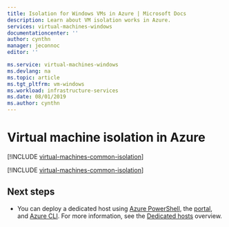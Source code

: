 ```yaml
---
title: Isolation for Windows VMs in Azure | Microsoft Docs
description: Learn about VM isolation works in Azure.
services: virtual-machines-windows
documentationcenter: ''
author: cynthn
manager: jeconnoc
editor: ''

ms.service: virtual-machines-windows
ms.devlang: na
ms.topic: article
ms.tgt_pltfrm: vm-windows
ms.workload: infrastructure-services
ms.date: 08/01/2019
ms.author: cynthn
---
```


# Virtual machine isolation in Azure

[!INCLUDE [virtual-machines-common-isolation](../../../includes/virtual-machines-common-isolation.md)]

[!INCLUDE [virtual-machines-common-isolation](../../../includes/virtual-machines-common-isolation-migration.md)]

## Next steps

- You can deploy a dedicated host using [Azure PowerShell](dedicated-hosts-powershell.md), the [portal](dedicated-hosts-portal.md), and [Azure CLI](../linux/dedicated-hosts-cli.md). For more information, see the [Dedicated hosts](dedicated-hosts.md) overview.




